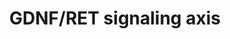 ---
annotations:
- id: DOID:0080205
  type: Disease Ontology
  value: CAKUT
- id: PW:0000004
  parent: regulatory pathway
  type: Pathway Ontology
  value: regulatory pathway
authors:
- S. Arnouts
- Fehrhart
- Eweitz
description: GDNF-RET signalling is at the core of the signalling network in kidney
  development. These signalling interactions between the metanephric mesenchyme and
  the nephric duct are crucial to ensure the induction of the ureter from the nephric
  duct.
last-edited: 2021-05-07
organisms:
- Mus musculus
redirect_from:
- /index.php/Pathway:WP4820
- /instance/WP4820
- /instance/WP4820_rr116419
revision: r116419
schema-jsonld:
- '@context': https://schema.org/
  '@id': https://wikipathways.github.io/pathways/WP4820.html
  '@type': Dataset
  creator:
    '@type': Organization
    name: WikiPathways
  description: GDNF-RET signalling is at the core of the signalling network in kidney
    development. These signalling interactions between the metanephric mesenchyme
    and the nephric duct are crucial to ensure the induction of the ureter from the
    nephric duct.
  keywords:
  - Agtr2
  - Bmp4
  - Eya1
  - Fat4
  - Foxc1
  - Foxc2
  - Gata3
  - Gdnf
  - Gfra1
  - Gli3r
  - Grem1
  - Ift25
  - Ift27
  - Lim1
  - Pax2
  - Ret
  - Robo2
  - Sall1
  - Slit2
  - Sox11
  - Sox17
  - Spry1
  - β-cat
  license: CC0
  name: GDNF/RET signaling axis
seo: CreativeWork
title: GDNF/RET signaling axis
wpid: WP4820
---
